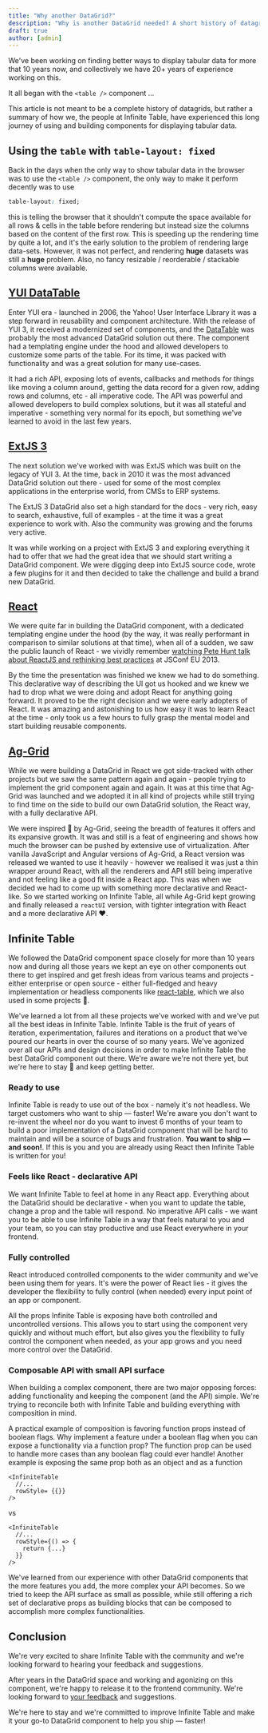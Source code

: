 ```yaml
---
title: "Why another DataGrid?"
description: "Why is another DataGrid needed? A short history of datagrids and why Infinite Table is different"
draft: true
author: [admin]
---
```


We've been working on finding better ways to display tabular data for more that 10 years now, and collectively we have 20+ years of experience working on this.

It all began with the `<table />` component ...

<Note >

This article is not meant to be a complete history of datagrids, but rather a summary of how we, the people at Infinite Table, have experienced this long journey of using and building components for displaying tabular data.

</Note>


## Using the `table` with `table-layout: fixed`

Back in the days when the only way to show tabular data in the browser was to use the `<table />` component, the only way to make it perform decently was to use 

```css
table-layout: fixed;
```

this is telling the browser that it shouldn't compute the space available for all rows & cells in the table before rendering but instead size the columns based on the content of the first row. This is speeding up the rendering time by quite a lot, and it's the early solution to the problem of rendering large data-sets. However, it was not perfect, and rendering **huge** datasets was still a **huge** problem. Also, no fancy resizable / reorderable / stackable columns were available.

## [YUI DataTable](https://clarle.github.io/yui3/yui/docs/datatable/)

Enter YUI era - launched in 2006, the Yahoo! User Interface Library it was a step forward in reusability and component architecture. With the release of YUI 3, it received a modernized set of components, and the [DataTable](https://clarle.github.io/yui3/yui/docs/datatable/) was probably the most advanced DataGrid solution out there. The component had a templating engine under the hood and allowed developers to customize some parts of the table. For its time, it was packed with functionality and was a great solution for many use-cases. 

It had a rich API, exposing lots of events, callbacks and methods for things like moving a column around, getting the data record for a given row, adding rows and columns, etc - all imperative code. The API was powerful and allowed developers to build complex solutions, but it was all stateful and imperative - something very normal for its epoch, but something we've learned to avoid in the last few years.

## [ExtJS 3](https://docs.sencha.com/extjs/3.4.0/#!/api/Ext.grid.GridPanel)

The next solution we've worked with was ExtJS which was built on the legacy of YUI 3. At the time, back in 2010 it was the most advanced DataGrid solution out there - used for some of the most complex applications in the enterprise world, from CMSs to ERP systems. 

The ExtJS 3 DataGrid also set a high standard for the docs - very rich, easy to search, exhaustive, full of examples - at the time it was a great experience to work with. Also the community was growing and the forums very active.

It was while working on a project with ExtJS 3 and exploring everything it had to offer that we had the great idea that we should start writing a DataGrid component. We were digging deep into ExtJS source code, wrote a few plugins for it and then decided to take the challenge and build a brand new DataGrid.

## [React](https://reactjs.org/)

We were quite far in building the DataGrid component, with a dedicated templating engine under the hood (by the way, it was really performant in comparison to similar solutions at that time), when all of a sudden, we saw the public launch of React - we vividly remember [watching Pete Hunt talk about ReactJS and rethinking best practices](https://www.youtube.com/watch?v=x7cQ3mrcKaY) at JSConf EU 2013.

By the time the presentation was finished we knew we had to do something. This declarative way of describing the UI got us hooked and we knew we had to drop what we were doing and adopt React for anything going forward. It proved to be the right decision and we were early adopters of React. It was amazing and astonishing to us how easy it was to learn React at the time - only took us a few hours to fully grasp the mental model and start building reusable components.

## [Ag-Grid](https://www.ag-grid.com/)

While we were building a DataGrid in React we got side-tracked with other projects but we saw the same pattern again and again - people trying to implement the grid component again and again. It was at this time that Ag-Grid was launched and we adopted it in all kind of projects while still trying to find time on the side to build our own DataGrid solution, the React way, with a fully declarative API.

We were inspired 🙏 by Ag-Grid, seeing the breadth of features it offers and its expansive growth. It was and still is a feat of engineering and shows how much the browser can be pushed by extensive use of virtualization. After vanilla JavaScript and Angular versions of Ag-Grid, a React version was released we wanted to use it heavily - however we realised it was just a thin wrapper around React, with all the renderers and API still being imperative and not feeling like a good fit inside a React app. This was when we decided we had to come up with something more declarative and React-like. So we started working on Infinite Table, all while Ag-Grid kept growing and finally released a `reactUI` version, with tighter integration with React and a more declarative API ❤️.

## Infinite Table

We followed the DataGrid component space closely for more than 10 years now and during all those years we kept an eye on other components out there to get inspired and get fresh ideas from various teams and projects - either enterprise or open source - either full-fledged and heavy implementation or headless components like [react-table](https://tanstack.com/table/v8/), which we also used in some projects 🙏.

We've learned a lot from all these projects we've worked with and we've put all the best ideas in Infinite Table. Infinite Table is the fruit of years of iteration, experimentation, failures and iterations on a product that we've poured our hearts in over the course of so many years. We've agonized over all our APIs and design decisions in order to make Infinite Table the best DataGrid component out there. We're aware we're not there yet, but we're here to stay 👋 and keep getting better.

### Ready to use

Infinite Table is ready to use out of the box - namely it's not headless. We target customers who want to ship — faster! We're aware you don't want to re-invent the wheel nor do you want to invest 6 months of your team to build a poor implementation of a DataGrid component that will be hard to maintain and will be a source of bugs and frustration. **You want to ship — and soon!**. If this is you and you are already using React then Infinite Table is written for you!

### Feels like React - declarative API

We want Infinite Table to feel at home in any React app. Everything about the DataGrid should be declarative - when you want to update the table, change a prop and the table will respond. No imperative API calls - we want you to be able to use Infinite Table in a way that feels natural to you and your team, so you can stay productive and use React everywhere in your frontend. 

### Fully controlled

React introduced controlled components to the wider community and we've been using them for years. It's were the power of React lies - it gives the developer the flexibility to fully control (when needed) every input point of an app or component.

All the props Infinite Table is exposing have both controlled and uncontrolled versions. This allows you to start using the component very quickly and without much effort, but also gives you the flexibility to fully control the component when needed, as your app grows and you need more control over the DataGrid.

### Composable API with small API surface

When building a complex component, there are two major opposing forces: adding functionality and keeping the component (and the API) simple. We're trying to reconcile both with Infinite Table and building everything with composition in mind.

A practical example of composition is favoring function props instead of boolean flags. Why implement a feature under a boolean flag when you can expose a functionality via a function prop? The function prop can be used to handle more cases than any boolean flag could ever handle! Another example is exposing the same prop both as an object and as a function

```tsx title=Row_style_as_an_object
<InfiniteTable 
  //...
  rowStyle= {{}}
/>
```
vs
```tsx title=Row_style_as_a_function
<InfiniteTable 
  //...
  rowStyle={() => {
    return {...}
  }}
/>
```


We've learned from our experience with other DataGrid components that the more features you add, the more complex your API becomes. So we tried to keep the API surface as small as possible, while still offering a rich set of declarative props as building blocks that can be composed to accomplish more complex functionalities.


## Conclusion

We're very excited to share Infinite Table with the community and we're looking forward to hearing your feedback and suggestions.

After years in the DataGrid space and working and agonizing on this component, we're happy to release it to the frontend community. We're looking forward to [your feedback](https://github.com/infinite-table/infinite-react/issues) and suggestions.

We're here to stay and we're committed to improve Infinite Table and make it your go-to DataGrid component to help you ship — faster!